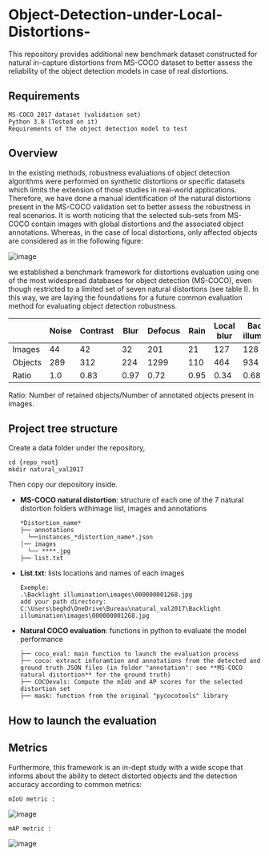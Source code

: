 # Object-Detection-under-Local-Distortions-

This repository provides additional new benchmark dataset constructed for natural in-capture distortions from MS-COCO dataset to better assess the reliability
of the object detection models in case of real distortions.

Requirements
-----------------------------------

    MS-COCO 2017 dataset (validation set)
    Python 3.8 (Tested on it)
    Requirements of the object detection model to test

Overview
-----------------------------------

In the existing methods, robustness evaluations of object detection algorithms were performed on synthetic distortions or specific datasets which limits the extension of those studies in real-world applications.
Therefore, we have done a manual identification of the natural distortions present in the MS-COCO validation set to better assess the robustness in real scenarios. 
It is worth noticing that the selected sub-sets from MS-COCO contain images with global distortions and the associated object annotations. Whereas,
in the case of local distortions, only affected objects are considered as in the following figure:

![image](https://user-images.githubusercontent.com/80038451/153512080-b0fd582b-9d8d-4651-b576-1a9d6f87a484.png)

we established a benchmark framework for distortions evaluation using one of the most widespread databases for object detection (MS-COCO), even though restricted to a limited
set of seven natural distortions (see table I). In this way, we are laying the foundations for a future common evaluation method for evaluating object detection robustness. 

| | Noise| Contrast| Blur | Defocus  | Rain  | Local blur | Backlight illumination   | 
| ------ | ------ | ------ | ------ |  ------ | ------ | ------ | ------ | 
| Images | 44 | 42 | 32  | 201 | 21 | 127 |  128 | 
| Objects | 289 | 312 | 224  | 1299 | 110 | 464 |  934 | 
| Ratio | 1.0| 0.83 | 0.97  | 0.72 | 0.95 | 0.34 | 0.68 | 

Ratio: Number of retained objects/Number of annotated objects present in images.


Project tree structure
-----------------------------------

Create a data folder under the repository,

    cd {repo_root}
    mkdir natural_val2017
    
Then copy our depository inside.
    
- **MS-COCO natural distortion**: structure of each one of the 7 natural distortion folders withimage list, images and annotations
    ```
  *Distortion_name*
  ├── annotations
      └──instances_*distortion_name*.json
  │── images
      └── ****.jpg
  ├── list.txt
  ```
 
- **List.txt**: lists locations and names of each images
    ```
    Exemple:
    .\Backlight illumination\images\000000001268.jpg
    add your path directory:
    C:\Users\beghd\OneDrive\Bureau\natural_val2017\Backlight illumination\images\000000001268.jpg
    ```
    
 - **Natural COCO evaluation**: functions in python to evaluate the model performance
      ```
    ├── coco_eval: main function to launch the evaluation process
    ├── coco: extract inforamtion and annotations from the detected and ground truth JSON files (in folder "annotation": see **MS-COCO natural distortion** for the ground truth)
    ├── COCOevals: Compute the mIoU and AP scores for the selected distortion set
    ├── mask: function from the original "pycocotools" library 
      ```


How to launch the evaluation
-----------------------------------

Metrics
-----------------------------------

Furthermore, this framework is an in-dept study with a wide scope that informs about the ability to detect distorted objects and the detection accuracy according to common metrics:

    mIoU metric : 
![image](https://user-images.githubusercontent.com/80038451/153515307-a4990af7-2350-44bb-89aa-912557968374.png)

    mAP metric :
![image](https://user-images.githubusercontent.com/80038451/153515751-639ea60a-5eaf-48b2-963f-7b061ee55b37.png)




